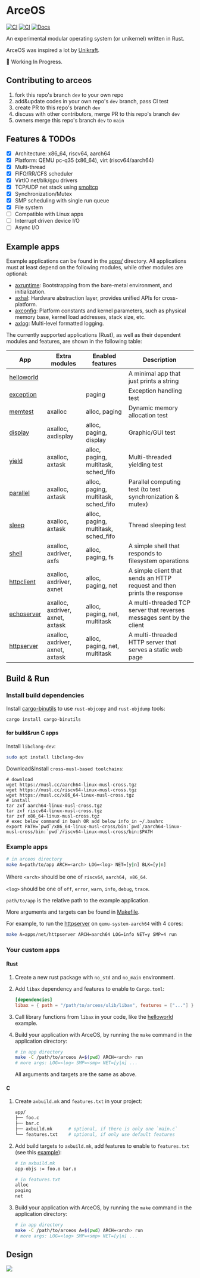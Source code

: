 # ArceOS

[![CI](https://github.com/rcore-os/arceos/actions/workflows/build.yml/badge.svg?branch=main)](https://github.com/rcore-os/arceos/actions/workflows/build.yml)
[![CI](https://github.com/rcore-os/arceos/actions/workflows/test.yml/badge.svg?branch=main)](https://github.com/rcore-os/arceos/actions/workflows/test.yml)
[![Docs](https://img.shields.io/badge/docs-pages-green)](https://rcore-os.github.io/arceos/)

An experimental modular operating system (or unikernel) written in Rust.

ArceOS was inspired a lot by [Unikraft](https://github.com/unikraft/unikraft).

🚧 Working In Progress.

## Contributing to arceos
1. fork this repo's branch `dev` to your own repo
2. add&update codes in your own repo's `dev` branch, pass CI test
3. create PR to this repo's branch `dev`
4. discuss with other contributors, merge PR to this repo's branch `dev`
5. owners merge this repo's branch `dev` to `main`

## Features & TODOs

* [x] Architecture: x86_64, riscv64, aarch64
* [x] Platform: QEMU pc-q35 (x86_64), virt (riscv64/aarch64)
* [x] Multi-thread
* [x] FIFO/RR/CFS scheduler
* [x] VirtIO net/blk/gpu drivers
* [x] TCP/UDP net stack using [smoltcp](https://github.com/smoltcp-rs/smoltcp)
* [x] Synchronization/Mutex
* [x] SMP scheduling with single run queue
* [x] File system
* [ ] Compatible with Linux apps
* [ ] Interrupt driven device I/O
* [ ] Async I/O

## Example apps

Example applications can be found in the [apps/](apps/) directory. All applications must at least depend on the following modules, while other modules are optional:

* [axruntime](modules/axruntime/): Bootstrapping from the bare-metal environment, and initialization.
* [axhal](modules/axhal/): Hardware abstraction layer, provides unified APIs for cross-platform.
* [axconfig](modules/axconfig/): Platform constants and kernel parameters, such as physical memory base, kernel load addresses, stack size, etc.
* [axlog](modules/axlog/): Multi-level formatted logging.

The currently supported applications (Rust), as well as their dependent modules and features, are shown in the following table:

| App | Extra modules | Enabled features | Description |
|-|-|-|-|
| [helloworld](apps/helloworld/) | | | A minimal app that just prints a string |
| [exception](apps/exception/) | | paging | Exception handling test |
| [memtest](apps/memtest/) | axalloc | alloc, paging | Dynamic memory allocation test |
| [display](apps/display/) | axalloc, axdisplay | alloc, paging, display | Graphic/GUI test |
| [yield](apps/task/yield/) | axalloc, axtask | alloc, paging, multitask, sched_fifo | Multi-threaded yielding test |
| [parallel](apps/task/parallel/) | axalloc, axtask | alloc, paging, multitask, sched_fifo | Parallel computing test (to test synchronization & mutex) |
| [sleep](apps/task/sleep/) | axalloc, axtask | alloc, paging, multitask, sched_fifo | Thread sleeping test |
| [shell](apps/fs/shell/) | axalloc, axdriver, axfs | alloc, paging, fs | A simple shell that responds to filesystem operations |
| [httpclient](apps/net/httpclient/) | axalloc, axdriver, axnet | alloc, paging, net | A simple client that sends an HTTP request and then prints the response |
| [echoserver](apps/net/echoserver/) | axalloc, axdriver, axnet, axtask | alloc, paging, net, multitask | A multi-threaded TCP server that reverses messages sent by the client  |
| [httpserver](apps/net/httpserver/) | axalloc, axdriver, axnet, axtask | alloc, paging, net, multitask | A multi-threaded HTTP server that serves a static web page |

## Build & Run

### Install build dependencies

Install [cargo-binutils](https://github.com/rust-embedded/cargo-binutils) to use `rust-objcopy` and `rust-objdump` tools:

```bash
cargo install cargo-binutils
```

#### for build&run C apps
Install `libclang-dev`:

```bash
sudo apt install libclang-dev
```

Download&Install `cross-musl-based toolchains`:
```
# download
wget https://musl.cc/aarch64-linux-musl-cross.tgz
wget https://musl.cc/riscv64-linux-musl-cross.tgz
wget https://musl.cc/x86_64-linux-musl-cross.tgz
# install
tar zxf aarch64-linux-musl-cross.tgz
tar zxf riscv64-linux-musl-cross.tgz
tar zxf x86_64-linux-musl-cross.tgz
# exec below command in bash OR add below info in ~/.bashrc
export PATH=`pwd`/x86_64-linux-musl-cross/bin:`pwd`/aarch64-linux-musl-cross/bin:`pwd`/riscv64-linux-musl-cross/bin:$PATH
```

### Example apps

```bash
# in arceos directory
make A=path/to/app ARCH=<arch> LOG=<log> NET=[y|n] BLK=[y|n]
```

Where `<arch>` should be one of `riscv64`, `aarch64`，`x86_64`.

`<log>` should be one of `off`, `error`, `warn`, `info`, `debug`, `trace`.

`path/to/app` is the relative path to the example application.

More arguments and targets can be found in [Makefile](Makefile).

For example, to run the [httpserver](apps/net/httpserver/) on `qemu-system-aarch64` with 4 cores:

```bash
make A=apps/net/httpserver ARCH=aarch64 LOG=info NET=y SMP=4 run
```

### Your custom apps

#### Rust

1. Create a new rust package with `no_std` and `no_main` environment.
2. Add `libax` dependency and features to enable to `Cargo.toml`:

    ```toml
    [dependencies]
    libax = { path = "/path/to/arceos/ulib/libax", features = ["..."] }
    ```

3. Call library functions from `libax` in your code, like the [helloworld](apps/helloworld/) example.
4. Build your application with ArceOS, by running the `make` command in the application directory:

    ```bash
    # in app directory
    make -C /path/to/arceos A=$(pwd) ARCH=<arch> run
    # more args: LOG=<log> SMP=<smp> NET=[y|n] ...
    ```

    All arguments and targets are the same as above.

#### C

1. Create `axbuild.mk` and `features.txt` in your project:

    ```bash
    app/
    ├── foo.c
    ├── bar.c
    ├── axbuild.mk      # optional, if there is only one `main.c`
    └── features.txt    # optional, if only use default features
    ```

2. Add build targets to `axbuild.mk`, add features to enable to `features.txt` (see this [example](apps/c/sqlite3/)):

    ```bash
    # in axbuild.mk
    app-objs := foo.o bar.o
    ```

    ```bash
    # in features.txt
    alloc
    paging
    net
    ```

3. Build your application with ArceOS, by running the `make` command in the application directory:

    ```bash
    # in app directory
    make -C /path/to/arceos A=$(pwd) ARCH=<arch> run
    # more args: LOG=<log> SMP=<smp> NET=[y|n] ...
    ```

## Design

![](doc/figures/ArceOS.svg)
